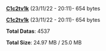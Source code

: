 [**C1c2tv1k**](/data/C1c2tv1k.txt) (23/11/22 - 20:11)- 654 bytes

[**C1c2tv1k**](/data/C1c2tv1k.txt) (23/11/22 - 20:11)- 654 bytes

**Total Datas**: 4537

**Total Size**: 24.97 MB / 25.0 MB
